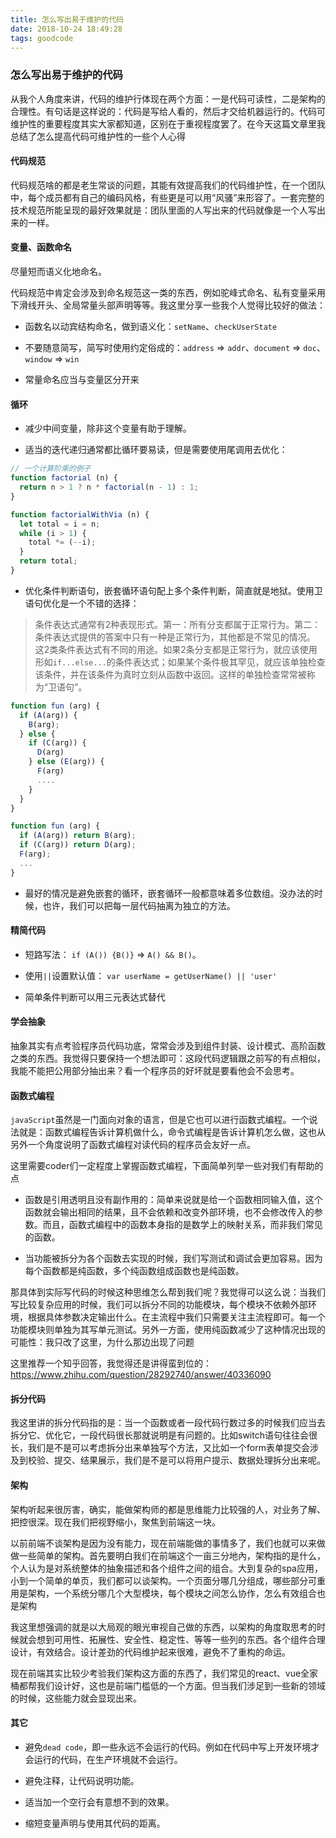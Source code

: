 ```yaml
---
title: 怎么写出易于维护的代码
date: 2018-10-24 18:49:28
tags: goodcode
---
```


### 怎么写出易于维护的代码

从我个人角度来讲，代码的维护行体现在两个方面：一是代码可读性，二是架构的合理性。有句话是这样说的：代码是写给人看的，然后才交给机器运行的。代码可维护性的重要程度其实大家都知道，区别在于重视程度罢了。在今天这篇文章里我总结了怎么提高代码可维护性的一些个人心得

#### 代码规范

代码规范啥的都是老生常谈的问题，其能有效提高我们的代码维护性，在一个团队中，每个成员都有自己的编码风格，有些更是可以用“风骚”来形容了。一套完整的技术规范所能呈现的最好效果就是：团队里面的人写出来的代码就像是一个人写出来的一样。

#### 变量、函数命名

尽量短而语义化地命名。

代码规范中肯定会涉及到命名规范这一类的东西，例如驼峰式命名、私有变量采用下滑线开头、全局常量头部声明等等。我这里分享一些我个人觉得比较好的做法：

- 函数名以动宾结构命名，做到语义化：`setName`、`checkUserState`

- 不要随意简写，简写时使用约定俗成的：`address` => `addr`、`document` => `doc`、`window` => `win`

- 常量命名应当与变量区分开来

#### 循环

- 减少中间变量，除非这个变量有助于理解。

- 适当的迭代递归通常都比循环要易读，但是需要使用尾调用去优化：

```javascript
// 一个计算阶乘的例子
function factorial (n) {
  return n > 1 ? n * factorial(n - 1) : 1;
}

function factorialWithVia (n) {
  let total = i = n;
  while (i > 1) {
    total *= (--i);
  }
  return total;
}
```

- 优化条件判断语句，嵌套循环语句配上多个条件判断，简直就是地狱。使用卫语句优化是一个不错的选择：

> 条件表达式通常有2种表现形式。第一：所有分支都属于正常行为。第二：条件表达式提供的答案中只有一种是正常行为，其他都是不常见的情况。
> 这2类条件表达式有不同的用途。如果2条分支都是正常行为，就应该使用形如`if...else...`的条件表达式；如果某个条件极其罕见，就应该单独检查该条件，并在该条件为真时立刻从函数中返回。这样的单独检查常常被称为“卫语句”。

```javascript
function fun (arg) {
  if (A(arg)) {
    B(arg);
  } else {
    if (C(arg)) {
      D(arg)
    } else (E(arg)) {
      F(arg)
      ....
    }
  }
}

function fun (arg) {
  if (A(arg)) return B(arg);
  if (C(arg)) return D(arg);
  F(arg);
  ...
}
```

- 最好的情况是避免嵌套的循环，嵌套循环一般都意味着多位数组。没办法的时候，也许，我们可以把每一层代码抽离为独立的方法。

#### 精简代码

- 短路写法： `if (A()) {B()}` => `A() && B()`。

- 使用`||`设置默认值： `var userName = getUserName() || 'user'`

- 简单条件判断可以用三元表达式替代

#### 学会抽象

抽象其实有点考验程序员代码功底，常常会涉及到组件封装、设计模式、高阶函数之类的东西。我觉得只要保持一个想法即可：这段代码逻辑跟之前写的有点相似，我能不能把公用部分抽出来？看一个程序员的好坏就是要看他会不会思考。

#### 函数式编程

`javaScript`虽然是一门面向对象的语言，但是它也可以进行函数式编程。一个说法就是：函数式编程告诉计算机做什么，命令式编程是告诉计算机怎么做，这也从另外一个角度说明了函数式编程对读代码的程序员会友好一点。

这里需要coder们一定程度上掌握函数式编程，下面简单列举一些对我们有帮助的点

- 函数是引用透明且没有副作用的：简单来说就是给一个函数相同输入值，这个函数就会输出相同的结果，且不会依赖和改变外部环境，也不会修改传入的参数。而且，函数式编程中的函数本身指的是数学上的映射关系，而非我们常见的函数。

- 当功能被拆分为各个函数去实现的时候，我们写测试和调试会更加容易。因为每个函数都是纯函数，多个纯函数组成函数也是纯函数。

那具体到实际写代码的时候这种思维怎么帮到我们呢？我觉得可以这么说：当我们写比较复杂应用的时候，我们可以拆分不同的功能模块，每个模块不依赖外部环境，根据具体参数决定输出什么。在主流程中我们只需要关注主流程即可。每一个功能模块则单独为其写单元测试。另外一方面，使用纯函数减少了这种情况出现的可能性：我只改了这里，为什么那边出现了问题

这里推荐一个知乎回答，我觉得还是讲得蛮到位的：https://www.zhihu.com/question/28292740/answer/40336090

#### 拆分代码

我这里讲的拆分代码指的是：当一个函数或者一段代码行数过多的时候我们应当去拆分它、优化它，一段代码很长那就说明是有问题的。比如switch语句往往会很长，我们是不是可以考虑拆分出来单独写个方法，又比如一个form表单提交会涉及到校验、提交、结果展示，我们是不是可以将用户提示、数据处理拆分出来呢。

#### 架构

架构听起来很厉害，确实，能做架构师的都是思维能力比较强的人，对业务了解、把控很深。现在我们把视野缩小，聚焦到前端这一块。

以前前端不谈架构是因为没有能力，现在前端能做的事情多了，我们也就可以来做做一些简单的架构。首先要明白我们在前端这个一亩三分地內，架构指的是什么，个人认为是对系统整体的抽象描述和各个组件之间的组合。大到复杂的spa应用，小到一个简单的单页，我们都可以谈架构。一个页面分哪几分组成，哪些部分可重用是架构，一个系统分哪几个大型模块，每个模块之间怎么协作，怎么有效组合也是架构

我这里想强调的就是以大局观的眼光审视自己做的东西，以架构的角度取思考的时候就会想到可用性、拓展性、安全性、稳定性、等等一些列的东西。各个组件合理设计，有效结合。设计差劲的代码维护起来很难，避免不了重构的命运。

现在前端其实比较少考验我们架构这方面的东西了，我们常见的react、vue全家桶都帮我们设计好，这也是前端门槛低的一个方面。但当我们涉足到一些新的领域的时候，这些能力就会显现出来。

#### 其它

- 避免`dead code`，即一些永远不会运行的代码。例如在代码中写上开发环境才会运行的代码，在生产环境就不会运行。

- 避免注释，让代码说明功能。

- 适当加一个空行会有意想不到的效果。

- 缩短变量声明与使用其代码的距离。

